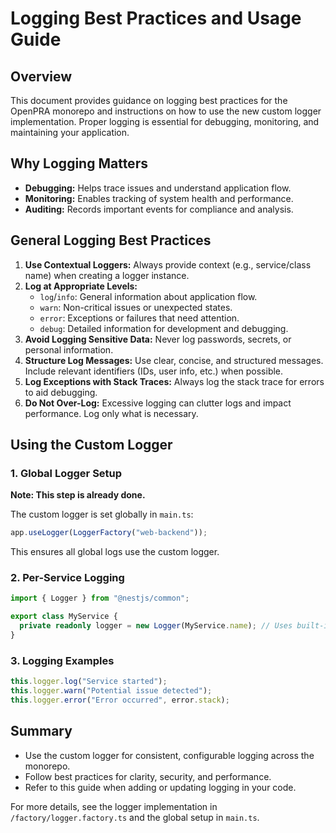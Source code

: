# Logging Best Practices and Usage Guide

## Overview

This document provides guidance on logging best practices for the OpenPRA monorepo and instructions on how to use the new custom logger implementation. Proper logging is essential for debugging, monitoring, and maintaining your application.

## Why Logging Matters

- **Debugging:** Helps trace issues and understand application flow.
- **Monitoring:** Enables tracking of system health and performance.
- **Auditing:** Records important events for compliance and analysis.

## General Logging Best Practices

1. **Use Contextual Loggers:** Always provide context (e.g., service/class name) when creating a logger instance.
2. **Log at Appropriate Levels:**
   - `log`/`info`: General information about application flow.
   - `warn`: Non-critical issues or unexpected states.
   - `error`: Exceptions or failures that need attention.
   - `debug`: Detailed information for development and debugging.
3. **Avoid Logging Sensitive Data:** Never log passwords, secrets, or personal information.
4. **Structure Log Messages:** Use clear, concise, and structured messages. Include relevant identifiers (IDs, user info, etc.) when possible.
5. **Log Exceptions with Stack Traces:** Always log the stack trace for errors to aid debugging.
6. **Do Not Over-Log:** Excessive logging can clutter logs and impact performance. Log only what is necessary.

## Using the Custom Logger

### 1. Global Logger Setup

**Note: This step is already done.**

The custom logger is set globally in `main.ts`:

```typescript
app.useLogger(LoggerFactory("web-backend"));
```

This ensures all global logs use the custom logger.

### 2. Per-Service Logging

```typescript
import { Logger } from "@nestjs/common";

export class MyService {
  private readonly logger = new Logger(MyService.name); // Uses built-in logger
}
```

### 3. Logging Examples

```typescript
this.logger.log("Service started");
this.logger.warn("Potential issue detected");
this.logger.error("Error occurred", error.stack);
```

## Summary

- Use the custom logger for consistent, configurable logging across the monorepo.
- Follow best practices for clarity, security, and performance.
- Refer to this guide when adding or updating logging in your code.

For more details, see the logger implementation in `/factory/logger.factory.ts` and the global setup in `main.ts`.
